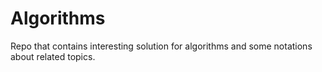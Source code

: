 # Algorithms

Repo that contains interesting solution for algorithms and some notations 
about related topics.
